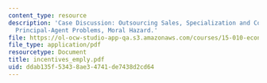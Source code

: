 ```yaml
---
content_type: resource
description: 'Case Discussion: Outsourcing Sales, Specialization and Comparative Sales,
  Principal-Agent Problems, Moral Hazard.'
file: https://ol-ocw-studio-app-qa.s3.amazonaws.com/courses/15-010-economic-analysis-for-business-decisions-fall-2004/ddab135f53438ae34741de7438d2cd64_incentives_emply.pdf
file_type: application/pdf
resourcetype: Document
title: incentives_emply.pdf
uid: ddab135f-5343-8ae3-4741-de7438d2cd64
---
```

